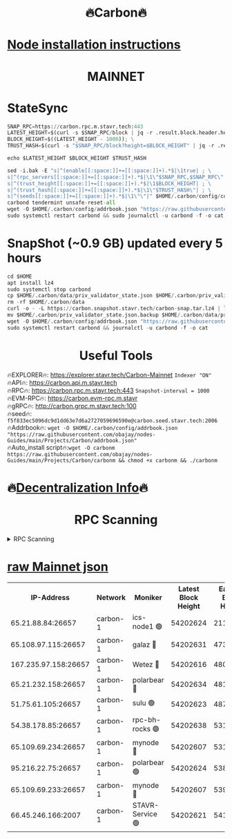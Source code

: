 <h1 align="center"> 🔥Carbon🔥</h1>

[Node installation instructions](https://github.com/obajay/nodes-Guides/tree/main/Projects/Carbon)
=
<h1 align="center"> MAINNET</h1>

# StateSync
```python
SNAP_RPC=https://carbon.rpc.m.stavr.tech:443
LATEST_HEIGHT=$(curl -s $SNAP_RPC/block | jq -r .result.block.header.height); \
BLOCK_HEIGHT=$((LATEST_HEIGHT - 1000)); \
TRUST_HASH=$(curl -s "$SNAP_RPC/block?height=$BLOCK_HEIGHT" | jq -r .result.block_id.hash)

echo $LATEST_HEIGHT $BLOCK_HEIGHT $TRUST_HASH

sed -i.bak -E "s|^(enable[[:space:]]+=[[:space:]]+).*$|\1true| ; \
s|^(rpc_servers[[:space:]]+=[[:space:]]+).*$|\1\"$SNAP_RPC,$SNAP_RPC\"| ; \
s|^(trust_height[[:space:]]+=[[:space:]]+).*$|\1$BLOCK_HEIGHT| ; \
s|^(trust_hash[[:space:]]+=[[:space:]]+).*$|\1\"$TRUST_HASH\"| ; \
s|^(seeds[[:space:]]+=[[:space:]]+).*$|\1\"\"|" $HOME/.carbon/config/config.toml
carbond tendermint unsafe-reset-all
wget -O $HOME/.carbon/config/addrbook.json "https://raw.githubusercontent.com/obajay/nodes-Guides/main/Projects/Carbon/addrbook.json"
sudo systemctl restart carbond && sudo journalctl -u carbond -f -o cat
```
# SnapShot (~0.9 GB) updated every 5 hours
```python
cd $HOME
apt install lz4
sudo systemctl stop carbond
cp $HOME/.carbon/data/priv_validator_state.json $HOME/.carbon/priv_validator_state.json.backup
rm -rf $HOME/.carbon/data
curl -o - -L https://carbon.snapshot.stavr.tech/carbon-snap.tar.lz4 | lz4 -c -d - | tar -x -C $HOME/.carbon --strip-components 2
mv $HOME/.carbon/priv_validator_state.json.backup $HOME/.carbon/data/priv_validator_state.json
wget -O $HOME/.carbon/config/addrbook.json "https://raw.githubusercontent.com/obajay/nodes-Guides/main/Projects/Carbon/addrbook.json"
sudo systemctl restart carbond && journalctl -u carbond -f -o cat
```

 <h1 align="center"> Useful Tools</h1>

🔥EXPLORER🔥:     https://explorer.stavr.tech/Carbon-Mainnet        `Indexer "ON"` \
🔥API🔥:          https://carbon.api.m.stavr.tech \
🔥RPC🔥:          https://carbon.rpc.m.stavr.tech:443              `Snapshot-interval = 1000` \
🔥EVM-RPC🔥:      https://carbon.evm-rpc.m.stavr \
🔥gRPC🔥:         http://carbon.grpc.m.stavr.tech:100 \
🔥seed🔥:      `f5f833ec5096dc9d1dd63e7d6a2727059696590e@carbon.seed.stavr.tech:2006` \
🔥Addrbook🔥:  `wget -O $HOME/.carbon/config/addrbook.json "https://raw.githubusercontent.com/obajay/nodes-Guides/main/Projects/Carbon/addrbook.json"` \
🔥Auto_install script🔥:`wget -O carbonm https://raw.githubusercontent.com/obajay/nodes-Guides/main/Projects/Carbon/carbonm && chmod +x carbonm && ./carbonm`

🔥[Decentralization Info](https://github.com/obajay/StateSync-snapshots/tree/main/Projects/Carbon/Decentralization)🔥
=
<h1 align="center"> RPC Scanning</h1>

<details>
<summary>RPC Scanning</summary>

<h2 align="center"> We scan nodes in real time every 4 hours. And we provide the final result of RPC endpoints.
We cannot influence the operation of these nodes in any way. </h2>


```python
If Voting Power is higher than 0 --> then the Node is a validator of the network and may be subject to attack and be a potential threat to the chain.
```
```python
We marked such validators with a red symbol
```

</details>

[raw Mainnet json](https://rpc-check.carbonm.stavr.tech/carbonm/rpc-carbonm-result.json)
=


<table><tr><th>IP-Address</th><th>Network</th><th>Moniker</th><th>Latest Block Height</th><th>Earliest Block Height</th><th>Catching Up</th><th>Tx Index</th><th>Voting Power</th><th>Scan Time</th></tr><tr><td>65.21.88.84:26657</td><td>carbon-1</td><td>ics-node1 🟢</td><td>54202624</td><td>21164241</td><td>False</td><td>off</td><td>0</td><td>2024-02-27T11:26:34.195376378UTC</td></tr><tr><td>65.108.97.115:26657</td><td>carbon-1</td><td>galaz 🔴</td><td>54202631</td><td>47374001</td><td>False</td><td>on</td><td>11330953955</td><td>2024-02-27T11:26:46.708209999UTC</td></tr><tr><td>167.235.97.158:26657</td><td>carbon-1</td><td>Wetez 🔴</td><td>54202616</td><td>48067570</td><td>False</td><td>on</td><td>1353359277</td><td>2024-02-27T11:26:14.378334865UTC</td></tr><tr><td>65.21.232.158:26657</td><td>carbon-1</td><td>polarbear 🔴</td><td>54202634</td><td>48126001</td><td>False</td><td>on</td><td>10488061061</td><td>2024-02-27T11:26:57.210065182UTC</td></tr><tr><td>51.75.61.105:26657</td><td>carbon-1</td><td>sulu 🟢</td><td>54202623</td><td>48742001</td><td>False</td><td>on</td><td>0</td><td>2024-02-27T11:26:27.462053919UTC</td></tr><tr><td>54.38.178.85:26657</td><td>carbon-1</td><td>rpc-bh-rocks 🟢</td><td>54202638</td><td>53130001</td><td>False</td><td>on</td><td>0</td><td>2024-02-27T11:27:03.587347334UTC</td></tr><tr><td>65.109.69.234:26657</td><td>carbon-1</td><td>mynode 🔴</td><td>54202607</td><td>53160001</td><td>False</td><td>off</td><td>12842471156</td><td>2024-02-27T11:25:57.666685261UTC</td></tr><tr><td>95.216.22.75:26657</td><td>carbon-1</td><td>polarbear 🟢</td><td>54202624</td><td>53882001</td><td>False</td><td>on</td><td>0</td><td>2024-02-27T11:26:31.843297176UTC</td></tr><tr><td>65.109.69.233:26657</td><td>carbon-1</td><td>mynode 🔴</td><td>54202607</td><td>53950001</td><td>False</td><td>off</td><td>9267774952</td><td>2024-02-27T11:25:57.371567857UTC</td></tr><tr><td>66.45.246.166:2007</td><td>carbon-1</td><td>STAVR-Service 🟢</td><td>54202621</td><td>54193001</td><td>False</td><td>on</td><td>0</td><td>2024-02-27T11:26:25.097906109UTC</td></tr></table>

